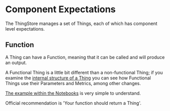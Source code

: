 # Component Expectations

The ThingStore manages a set of Things, each of which has component level expectations.

## Function

A Thing can have a Function, meaning that it can be called and will produce an output.

A Functional Thing is a little bit different than a non-functional Thing; if you examine the [internal structure of a Thing](./03_graphs.md) you can see how Functional Things use their Parameters and Metrics, among other changes.

[The example within the Notebooks](../../notebooks/FunctionalThing.ipynb) is very simple to understand.

Official recommendation is 'Your function should return a Thing'.
